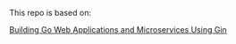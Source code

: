 This repo is based on:

[Building Go Web Applications and Microservices Using Gin](https://semaphoreci.com/community/tutorials/building-go-web-applications-and-microservices-using-gin)
